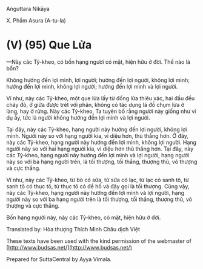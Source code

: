  

Aṅguttara Nikāya

X. Phẩm Asura (A-tu-la)

# (V) (95) Que Lửa

—Này các Tỷ-kheo, có bốn hạng người có mặt, hiện hữu ở đời. Thế nào là bốn?

Không hướng đến lợi mình, lợi người; hướng đến lợi người, không lợi mình; hướng đến lợi mình, không lợi người; hướng đến lợi mình và lợi người.

Ví như, này các Tỷ-kheo, một que lửa lấy từ đống lửa thiêu xác, hai đầu đều cháy đỏ, ở giữa được trét với phân, không có tác dụng là đồ chụm lửa ở làng, hay ở rừng. Này các Tỷ-kheo, Ta tuyên bố rằng người này giống như ví dụ ấy, tức là người không hướng đến lợi mình và lợi người.

Tại đây, này các Tỷ-kheo, hạng người này hướng đến lợi người, không lợi mình. Người này so với hạng người kia, vi diệu hơn, thù thắng hơn. Ở đây, này các Tỷ-kheo, hạng người này hướng đến lợi mình, không lợi người. Hạng người này so với hai hạng người kia, vi diệu hơn thù thắng hơn. Tại đây, này các Tỷ-kheo, hạng người này hướng đến lợi mình và lợi người, hạng người này so với ba hạng người trên, là tối thượng, tối thắng, thượng thủ, vô thượng và cực thắng.

Ví như, này các Tỷ-kheo, từ bò có sữa, từ sữa có lạc, từ lạc có sanh tô, từ sanh tô có thục tô, từ thục tô có đề hồ và đây gọi là tối thượng. Cũng vậy, này các Tỷ-kheo, hạng người này hướng đến lợi mình và lợi người, hạng người này so với ba hạng người trên là tối thượng, tối thắng, thượng thủ, vô thượng và cực thắng.

Bốn hạng người này, này các Tỷ-kheo, có mặt, hiện hữu ở đời.

Translated by: Hòa thượng Thích Minh Châu dịch Việt

These texts have been used with the kind permission of the webmaster of [http://www.budsas.net/](http://www.budsas.net/)

Prepared for SuttaCentral by Ayya Vimala.
